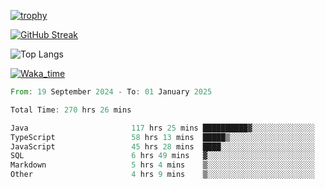 <!--
**ren-joey/ren-joey** is a ✨ _special_ ✨ repository because its `README.md` (this file) appears on your GitHub profile.

Here are some ideas to get you started:

- 🔭 I’m currently working on ...
- 🌱 I’m currently learning ...
- 👯 I’m looking to collaborate on ...
- 🤔 I’m looking for help with ...
- 💬 Ask me about ...
- 📫 How to reach me: ...
- 😄 Pronouns: ...
- ⚡ Fun fact: ...
-->

[![trophy](https://github-profile-trophy.vercel.app/?username=ren-joey&theme=darkhub&column=5)](https://github.com/ren-joey)

[![GitHub Streak](https://streak-stats.demolab.com/?user=ren-joey&theme=dark)](https://github.com/ren-joey)

![Top Langs](https://github-readme-stats.vercel.app/api/top-langs?username=ren-joey&show_icons=true&layout=compact&locale=en&hide=html,CSS,scss,Pug,Twig&theme=dark)

[![Waka_time](https://github-readme-stats.vercel.app/api/wakatime?username=joeyren&theme=dark)](https://github.com/ren-joey)

<!--START_SECTION:waka-->

```rust
From: 19 September 2024 - To: 01 January 2025

Total Time: 270 hrs 26 mins

Java                       117 hrs 25 mins ██████████▓░░░░░░░░░░░░░░   42.76 %
TypeScript                 58 hrs 13 mins  █████▒░░░░░░░░░░░░░░░░░░░   21.20 %
JavaScript                 45 hrs 28 mins  ████░░░░░░░░░░░░░░░░░░░░░   16.56 %
SQL                        6 hrs 49 mins   ▓░░░░░░░░░░░░░░░░░░░░░░░░   02.49 %
Markdown                   5 hrs 4 mins    ▒░░░░░░░░░░░░░░░░░░░░░░░░   01.85 %
Other                      4 hrs 9 mins    ▒░░░░░░░░░░░░░░░░░░░░░░░░   01.51 %
```

<!--END_SECTION:waka-->
